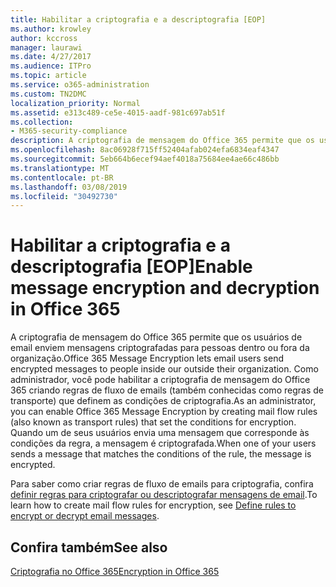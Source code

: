 ```yaml
---
title: Habilitar a criptografia e a descriptografia [EOP]
ms.author: krowley
author: kccross
manager: laurawi
ms.date: 4/27/2017
ms.audience: ITPro
ms.topic: article
ms.service: o365-administration
ms.custom: TN2DMC
localization_priority: Normal
ms.assetid: e313c489-ce5e-4015-aadf-981c697ab51f
ms.collection:
- M365-security-compliance
description: A criptografia de mensagem do Office 365 permite que os usuários de email enviem mensagens criptografadas para pessoas dentro ou fora da organização. Como administrador, você pode habilitar a criptografia de mensagem do Office 365 criando regras de fluxo de emails (também conhecidas como regras de transporte) que definem as condições de criptografia.
ms.openlocfilehash: 8ac06928f715ff52404afab024efa6834eaf4347
ms.sourcegitcommit: 5eb664b6ecef94aef4018a75684ee4ae66c486bb
ms.translationtype: MT
ms.contentlocale: pt-BR
ms.lasthandoff: 03/08/2019
ms.locfileid: "30492730"
---
```

# <a name="enable-message-encryption-and-decryption-in-office-365"></a><span data-ttu-id="bc45b-104">Habilitar a criptografia e a descriptografia [EOP]</span><span class="sxs-lookup"><span data-stu-id="bc45b-104">Enable message encryption and decryption in Office 365</span></span>

<span data-ttu-id="bc45b-105">A criptografia de mensagem do Office 365 permite que os usuários de email enviem mensagens criptografadas para pessoas dentro ou fora da organização.</span><span class="sxs-lookup"><span data-stu-id="bc45b-105">Office 365 Message Encryption lets email users send encrypted messages to people inside our outside their organization.</span></span> <span data-ttu-id="bc45b-106">Como administrador, você pode habilitar a criptografia de mensagem do Office 365 criando regras de fluxo de emails (também conhecidas como regras de transporte) que definem as condições de criptografia.</span><span class="sxs-lookup"><span data-stu-id="bc45b-106">As an administrator, you can enable Office 365 Message Encryption by creating mail flow rules (also known as transport rules) that set the conditions for encryption.</span></span> <span data-ttu-id="bc45b-107">Quando um de seus usuários envia uma mensagem que corresponde às condições da regra, a mensagem é criptografada.</span><span class="sxs-lookup"><span data-stu-id="bc45b-107">When one of your users sends a message that matches the conditions of the rule, the message is encrypted.</span></span>
  
<span data-ttu-id="bc45b-108">Para saber como criar regras de fluxo de emails para criptografia, confira [definir regras para criptografar ou descriptografar mensagens de email](https://go.microsoft.com/fwlink/p/?LinkID=402846).</span><span class="sxs-lookup"><span data-stu-id="bc45b-108">To learn how to create mail flow rules for encryption, see [Define rules to encrypt or decrypt email messages](https://go.microsoft.com/fwlink/p/?LinkID=402846).</span></span>
  
## <a name="see-also"></a><span data-ttu-id="bc45b-109">Confira também</span><span class="sxs-lookup"><span data-stu-id="bc45b-109">See also</span></span>

[<span data-ttu-id="bc45b-110">Criptografia no Office 365</span><span class="sxs-lookup"><span data-stu-id="bc45b-110">Encryption in Office 365</span></span>](https://go.microsoft.com/fwlink/p/?LinkID=392525)

